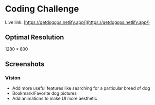 # Coding Challenge
Live link: [https://getdoggos.netlify.app/](https://getdoggos.netlify.app/) 

## Optimal Resolution
1280 * 800

## Screenshots

### Vision
- Add more useful features like searching for a particular breed of dog
- Bookmark/Favorite dog pictures
- Add animations to make UI more aesthetic
